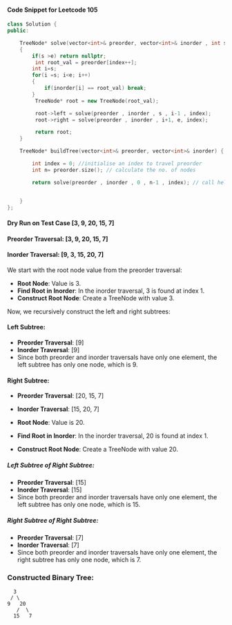 #### Code Snippet for Leetcode 105

```cpp
class Solution {
public:

    TreeNode* solve(vector<int>& preorder, vector<int>& inorder , int s , int e  , int& index)
    {
        if(s >e) return nullptr;
         int root_val = preorder[index++];
        int i=s;
        for(i =s; i<e; i++)
        {
            if(inorder[i] == root_val) break;
        }
         TreeNode* root = new TreeNode(root_val);

         root->left = solve(preorder , inorder , s , i-1 , index);
         root->right = solve(preorder , inorder , i+1, e, index);

         return root;
    }

    TreeNode* buildTree(vector<int>& preorder, vector<int>& inorder) {

        int index = 0; //initialise an index to travel preorder
        int n= preorder.size(); // calculate the no. of nodes

        return solve(preorder , inorder , 0 , n-1 , index); // call helper function


    }
};
```

#### Dry Run on Test Case [3, 9, 20, 15, 7]

#### Preorder Traversal: [3, 9, 20, 15, 7]

#### Inorder Traversal: [9, 3, 15, 20, 7]

We start with the root node value from the preorder traversal:

- **Root Node**: Value is 3.
- **Find Root in Inorder**: In the inorder traversal, 3 is found at index 1.
- **Construct Root Node**: Create a TreeNode with value 3.

Now, we recursively construct the left and right subtrees:

#### Left Subtree:

- **Preorder Traversal**: [9]
- **Inorder Traversal**: [9]
- Since both preorder and inorder traversals have only one element, the left subtree has only one node, which is 9.

#### Right Subtree:

- **Preorder Traversal**: [20, 15, 7]
- **Inorder Traversal**: [15, 20, 7]

- **Root Node**: Value is 20.
- **Find Root in Inorder**: In the inorder traversal, 20 is found at index 1.
- **Construct Root Node**: Create a TreeNode with value 20.

##### Left Subtree of Right Subtree:

- **Preorder Traversal**: [15]
- **Inorder Traversal**: [15]
- Since both preorder and inorder traversals have only one element, the left subtree has only one node, which is 15.

##### Right Subtree of Right Subtree:

- **Preorder Traversal**: [7]
- **Inorder Traversal**: [7]
- Since both preorder and inorder traversals have only one element, the right subtree has only one node, which is 7.

### Constructed Binary Tree:

```
  3
 / \
9   20
   /  \
  15   7
```
